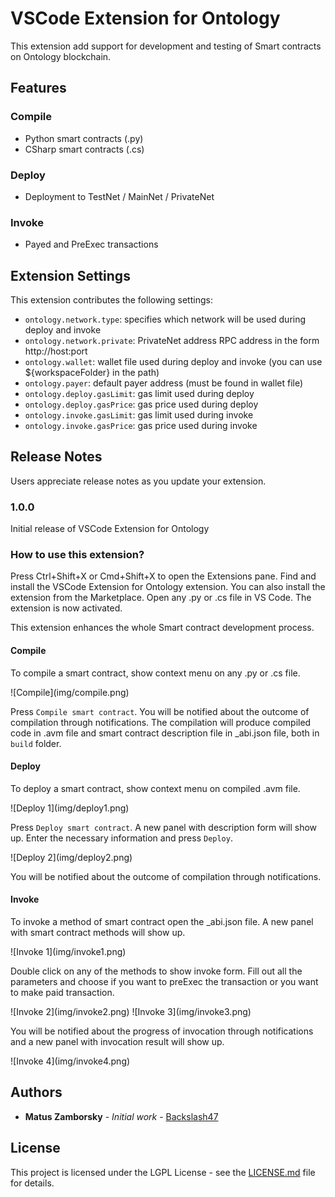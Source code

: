 # VSCode Extension for Ontology

This extension add support for development and testing of Smart contracts on Ontology blockchain.

## Features

### Compile

- Python smart contracts (.py)
- CSharp smart contracts (.cs)

### Deploy

- Deployment to TestNet / MainNet / PrivateNet

### Invoke

- Payed and PreExec transactions

## Extension Settings

This extension contributes the following settings:

- `ontology.network.type`: specifies which network will be used during deploy and invoke
- `ontology.network.private`: PrivateNet address RPC address in the form http://host:port
- `ontology.wallet`: wallet file used during deploy and invoke (you can use \${workspaceFolder} in the path)
- `ontology.payer`: default payer address (must be found in wallet file)
- `ontology.deploy.gasLimit`: gas limit used during deploy
- `ontology.deploy.gasPrice`: gas price used during deploy
- `ontology.invoke.gasLimit`: gas limit used during invoke
- `ontology.invoke.gasPrice`: gas price used during invoke

## Release Notes

Users appreciate release notes as you update your extension.

### 1.0.0

Initial release of VSCode Extension for Ontology

### How to use this extension?

Press Ctrl+Shift+X or Cmd+Shift+X to open the Extensions pane. Find and install the VSCode Extension for Ontology extension. You can also install the extension from the Marketplace. Open any .py or .cs file in VS Code. The extension is now activated.

This extension enhances the whole Smart contract development process.

#### Compile

To compile a smart contract, show context menu on any .py or .cs file.

\!\[Compile\]\(img/compile.png\)

Press `Compile smart contract`. You will be notified about the outcome of compilation through notifications. The compilation will produce compiled code in .avm file and smart contract description file in \_abi.json file, both in `build` folder.

#### Deploy

To deploy a smart contract, show context menu on compiled .avm file.

\!\[Deploy 1\]\(img/deploy1.png\)

Press `Deploy smart contract`. A new panel with description form will show up. Enter the necessary information and press `Deploy`.

\!\[Deploy 2\]\(img/deploy2.png\)

You will be notified about the outcome of compilation through notifications.

#### Invoke

To invoke a method of smart contract open the \_abi.json file. A new panel with smart contract methods will show up.

\!\[Invoke 1\]\(img/invoke1.png\)

Double click on any of the methods to show invoke form. Fill out all the parameters and choose if you want to preExec the transaction or you want to make paid transaction.

\!\[Invoke 2\]\(img/invoke2.png\)
\!\[Invoke 3\]\(img/invoke3.png\)

You will be notified about the progress of invocation through notifications and a new panel with invocation result will show up.

\!\[Invoke 4\]\(img/invoke4.png\)

## Authors

- **Matus Zamborsky** - _Initial work_ - [Backslash47](https://github.com/backslash47)

## License

This project is licensed under the LGPL License - see the [LICENSE.md](LICENSE.md) file for details.
